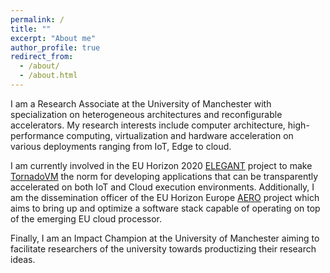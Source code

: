 ```yaml
---
permalink: /
title: ""
excerpt: "About me"
author_profile: true
redirect_from: 
  - /about/
  - /about.html
---
```


I am a Research Associate at the University of Manchester with specialization on heterogeneous architectures and reconfigurable accelerators. My research interests include computer architecture, high-performance computing, virtualization and hardware acceleration on various deployments ranging from IoT, Edge to cloud. 

I am currently involved in the EU Horizon 2020 [ELEGANT](https://www.elegant-h2020.eu/) project to make [TornadoVM](https://www.tornadovm.org/) the norm for developing applications that can be transparently accelerated on both IoT and Cloud execution environments. Additionally, I am the dissemination officer of the EU Horizon Europe [AERO](https://aero-project.eu/) project which aims to bring up and optimize a software stack capable of operating on top of the emerging EU cloud processor.

Finally, I am an Impact Champion at the University of Manchester aiming to facilitate researchers of the university towards productizing their research ideas.